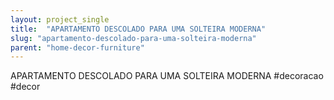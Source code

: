 ```yaml
---
layout: project_single
title:  "APARTAMENTO DESCOLADO PARA UMA SOLTEIRA MODERNA"
slug: "apartamento-descolado-para-uma-solteira-moderna"
parent: "home-decor-furniture"
---
```

APARTAMENTO DESCOLADO PARA UMA SOLTEIRA MODERNA #decoracao #decor